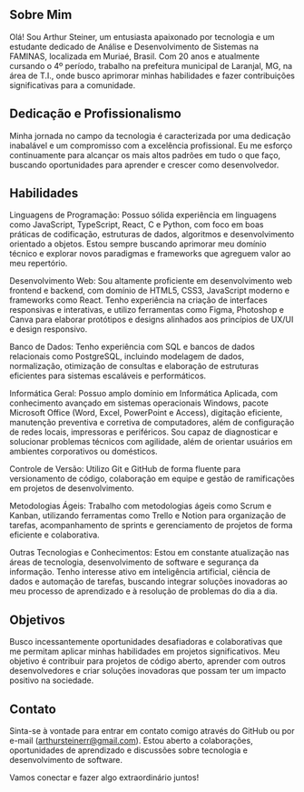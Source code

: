 ## Sobre Mim 

Olá! Sou Arthur Steiner, um entusiasta apaixonado por tecnologia e um estudante dedicado de Análise e Desenvolvimento de Sistemas na FAMINAS, localizada em Muriaé, Brasil. Com 20 anos e atualmente cursando o 4º período, trabalho na prefeitura municipal de Laranjal, MG, na área de T.I., onde busco aprimorar minhas habilidades e fazer contribuições significativas para a comunidade.

## Dedicação e Profissionalismo

Minha jornada no campo da tecnologia é caracterizada por uma dedicação inabalável e um compromisso com a excelência profissional. Eu me esforço continuamente para alcançar os mais altos padrões em tudo o que faço, buscando oportunidades para aprender e crescer como desenvolvedor.

## Habilidades

Linguagens de Programação: Possuo sólida experiência em linguagens como JavaScript, TypeScript, React, C e Python, com foco em boas práticas de codificação, estruturas de dados, algoritmos e desenvolvimento orientado a objetos. Estou sempre buscando aprimorar meu domínio técnico e explorar novos paradigmas e frameworks que agreguem valor ao meu repertório.

Desenvolvimento Web: Sou altamente proficiente em desenvolvimento web frontend e backend, com domínio de HTML5, CSS3, JavaScript moderno e frameworks como React. Tenho experiência na criação de interfaces responsivas e interativas, e utilizo ferramentas como Figma, Photoshop e Canva para elaborar protótipos e designs alinhados aos princípios de UX/UI e design responsivo.

Banco de Dados: Tenho experiência com SQL e bancos de dados relacionais como PostgreSQL, incluindo modelagem de dados, normalização, otimização de consultas e elaboração de estruturas eficientes para sistemas escaláveis e performáticos.

Informática Geral: Possuo amplo domínio em Informática Aplicada, com conhecimento avançado em sistemas operacionais Windows, pacote Microsoft Office (Word, Excel, PowerPoint e Access), digitação eficiente, manutenção preventiva e corretiva de computadores, além de configuração de redes locais, impressoras e periféricos. Sou capaz de diagnosticar e solucionar problemas técnicos com agilidade, além de orientar usuários em ambientes corporativos ou domésticos.

Controle de Versão: Utilizo Git e GitHub de forma fluente para versionamento de código, colaboração em equipe e gestão de ramificações em projetos de desenvolvimento.

Metodologias Ágeis: Trabalho com metodologias ágeis como Scrum e Kanban, utilizando ferramentas como Trello e Notion para organização de tarefas, acompanhamento de sprints e gerenciamento de projetos de forma eficiente e colaborativa.

Outras Tecnologias e Conhecimentos: Estou em constante atualização nas áreas de tecnologia, desenvolvimento de software e segurança da informação. Tenho interesse ativo em inteligência artificial, ciência de dados e automação de tarefas, buscando integrar soluções inovadoras ao meu processo de aprendizado e à resolução de problemas do dia a dia.

## Objetivos

Busco incessantemente oportunidades desafiadoras e colaborativas que me permitam aplicar minhas habilidades em projetos significativos. Meu objetivo é contribuir para projetos de código aberto, aprender com outros desenvolvedores e criar soluções inovadoras que possam ter um impacto positivo na sociedade.

## Contato

Sinta-se à vontade para entrar em contato comigo através do GitHub ou por e-mail (arthursteinerr@gmail.com). Estou aberto a colaborações, oportunidades de aprendizado e discussões sobre tecnologia e desenvolvimento de software.

Vamos conectar e fazer algo extraordinário juntos!
